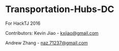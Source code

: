 # Transportation-Hubs-DC

For HackTJ 2016

Contributors: 
Kevin Jiao - kxjiao@gmail.com

Andrew Zhang - naz.71237@gmail.com
